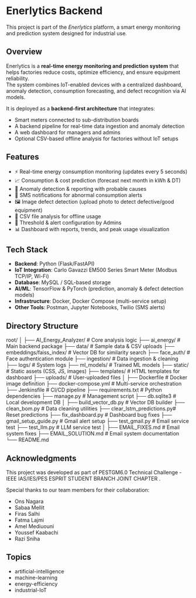 # Enerlytics Backend

This project is part of the *Enerlytics* platform, a smart energy monitoring and prediction system designed for industrial use.  


## Overview

Enerlytics is a **real-time energy monitoring and prediction system** that helps factories reduce costs, optimize efficiency, and ensure equipment reliability.  
The system combines IoT-enabled devices with a centralized dashboard, anomaly detection, consumption forecasting, and defect recognition via AI models.

It is deployed as a **backend-first architecture** that integrates:
- Smart meters connected to sub-distribution boards  
- A backend pipeline for real-time data ingestion and anomaly detection  
- A web dashboard for managers and admins  
- Optional CSV-based offline analysis for factories without IoT setups  

## Features

- ⚡ Real-time energy consumption monitoring (updates every 5 seconds)  
- 📈 Consumption & cost prediction (forecast next month in kWh & DT)  
- 🚨 Anomaly detection & reporting with probable causes  
- 📲 SMS notifications for abnormal consumption alerts  
- 🖼️ Image defect detection (upload photo to detect defective/good equipment)  
- 📂 CSV file analysis for offline usage  
- 🔔 Threshold & alert configuration by Admins  
- 📊 Dashboard with reports, trends, and peak usage visualization  

## Tech Stack

- **Backend**: Python (Flask/FastAPI)  
- **IoT Integration**: Carlo Gavazzi EM500 Series Smart Meter (Modbus TCP/IP, Wi-Fi)  
- **Database**: MySQL / SQL-based storage  
- **AI/ML**: TensorFlow & PyTorch (prediction, anomaly & defect detection models)  
- **Infrastructure**: Docker, Docker Compose (multi-service setup)  
- **Other Tools**: Postman, Jupyter Notebooks, Twilio (SMS alerts)  

## Directory Structure

root/
│
├── AI_Energy_Analyzer/ # Core analysis logic
├── ai_energy/ # Main backend package
├── data/ # Sample data & CSV uploads
├── embeddings/faiss_index/ # Vector DB for similarity search
├── face_auth/ # Face authentication module
├── ingestion/ # Data ingestion & cleaning
├── logs/ # System logs
├── ml_models/ # Trained ML models
├── static/ # Static assets (CSS, JS, images)
├── templates/ # HTML templates for dashboard
├── uploads/ # User-uploaded files
│
├── Dockerfile # Docker image definition
├── docker-compose.yml # Multi-service orchestration
├── Jenkinsfile # CI/CD pipeline
├── requirements.txt # Python dependencies
├── manage.py # Management script
├── db.sqlite3 # Local development DB
│
├── build_vector_db.py # Vector DB builder
├── clean_bom.py # Data cleaning utilities
├── clear_lstm_predictions.py# Reset predictions
├── fix_dashboard.py # Dashboard bug fixes
├── gmail_setup_guide.py # Gmail alert setup
├── test_gmail.py # Email service test
├── test_llm.py # LLM service test
│
├── EMAIL_FIXES.md # Email system fixes
├── EMAIL_SOLUTION.md # Email system documentation
└── README.md



## Acknowledgments

This project was developed as part of PESTGM6.0 Technical Challenge - IEEE IAS/IES/PES ESPRIT STUDENT BRANCH JOINT CHAPTER .

Special thanks to our team members for their collaboration:

- Ons Nagara
- Sabaa Mellit
- Firas Salhi
- Fatma Lajmi
- Amel Mediuouni
- Youssef Kaabachi
- Razi Sniha

## Topics

- artificial-intelligence
- machine-learning
- energy-efficiency
- industrial-IoT

